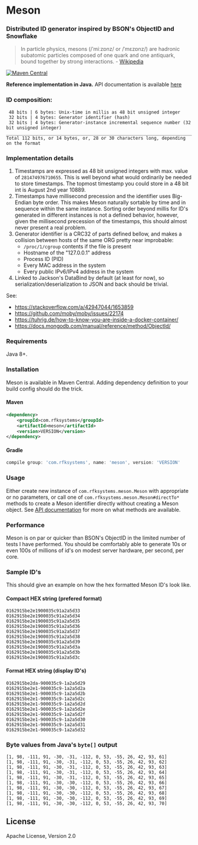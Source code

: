 # Meson
### Distributed ID generator inspired by BSON's ObjectID and Snowflake

> In particle physics, mesons (/ˈmiːzɒnz/ or /ˈmɛzɒnz/) are hadronic subatomic particles composed of one quark and one antiquark, bound together by strong interactions. - [Wikipedia](https://en.wikipedia.org/wiki/Meson)


[![Maven Central](https://img.shields.io/maven-central/v/com.rfksystems/meson.svg?style=flat-square)](http://mvnrepository.com/artifact/com.rfksystems/meson)

**Reference implementation in Java.**
API documentation is available [here](http://www.javadoc.io/doc/com.rfksystems/meson/)

### ID composition:

```
 48 bits | 6 bytes: Unix-time in millis as 48 bit unsigned integer 
 32 bits | 4 bytes: Generator identifier (hash)
 32 bits | 4 bytes: Generator-instance incremental sequence number (32 bit unsigned integer)
______________________________________________________________________________________________
Total 112 bits, or 14 bytes, or, 28 or 30 characters long, depending on the format
```

### Implementation details

1. Timestamps are expressed as 48 bit unsigned integers with max. value of `281474976710655`. This is well beyond what would ordinarily be needed to store timestamps. The topmost timestamp you could store in a 48 bit int is August 2nd year 10889.
2. Timestamps have millisecond precession and the identifier uses Big-Endian byte order. This makes Meson naturally sortable by time and in sequence within the same instance. Sorting order beyond millis for ID's generated in different instances is not a defined behavior, however, given the millisecond precession of the timestamps, this should almost never present a real problem.
3. Generator identifier is a CRC32 of parts defined bellow, and makes a collision between hosts of the same ORG pretty near improbable:
    - `/proc/1/cgroup` contents if the file is present
    - Hostname of the "127.0.0.1" address
    - Process ID (PID)
    - Every MAC address in the system
    - Every public IPv6/IPv4 address in the system
4. Linked to Jackson's DataBind by default (at least for now), so serialization/deserialization to JSON and back should be trivial.
    
See:
- https://stackoverflow.com/a/42947044/1653859
- https://github.com/moby/moby/issues/22174
- https://tuhrig.de/how-to-know-you-are-inside-a-docker-container/
- https://docs.mongodb.com/manual/reference/method/ObjectId/
 
### Requirements

Java 8+.

### Installation

Meson is available in Maven Central. Adding dependency definition to your build config should do the trick.

#### Maven

```xml
<dependency>
    <groupId>com.rfksystems</groupId>
    <artifactId>meson</artifactId>
    <version>VERSION</version>
</dependency>
```

#### Gradle

```groovy
compile group: 'com.rfksystems', name: 'meson', version: 'VERSION'
```

### Usage

Either create new instance of `com.rfksystems.meson.Meson` with appropriate or no parameters, or call one of
`com.rfksystems.meson.Meson#directTo*` methods to create a Meson identifier directly without creating
a Meson object. See [API documentation](http://www.javadoc.io/doc/com.rfksystems/meson/) for more on what methods are available.

### Performance

Meson is on par or quicker than BSON's ObjectID in the limited number of tests I have performed. You should be comfortably
able to generate 10s or even 100s of millions of id's on modest server hardware, per second, per core.

### Sample ID's

This should give an example on how the hex formatted Meson ID's look like.

#### Compact HEX string (prefered format)

```
0162915be2e1900035c91a2a5d33
0162915be2e1900035c91a2a5d34
0162915be2e1900035c91a2a5d35
0162915be2e1900035c91a2a5d36
0162915be2e1900035c91a2a5d37
0162915be2e1900035c91a2a5d38
0162915be2e1900035c91a2a5d39
0162915be2e1900035c91a2a5d3a
0162915be2e1900035c91a2a5d3b
0162915be2e1900035c91a2a5d3c
```

#### Format HEX string (display ID's)

```
0162915be2da-900035c9-1a2a5d29
0162915be2e1-900035c9-1a2a5d2a
0162915be2e1-900035c9-1a2a5d2b
0162915be2e1-900035c9-1a2a5d2c
0162915be2e1-900035c9-1a2a5d2d
0162915be2e1-900035c9-1a2a5d2e
0162915be2e1-900035c9-1a2a5d2f
0162915be2e1-900035c9-1a2a5d30
0162915be2e1-900035c9-1a2a5d31
0162915be2e1-900035c9-1a2a5d32

```

### Byte values from Java's `byte[]` output

```
[1, 98, -111, 91, -30, -31, -112, 0, 53, -55, 26, 42, 93, 61]
[1, 98, -111, 91, -30, -31, -112, 0, 53, -55, 26, 42, 93, 62]
[1, 98, -111, 91, -30, -31, -112, 0, 53, -55, 26, 42, 93, 63]
[1, 98, -111, 91, -30, -31, -112, 0, 53, -55, 26, 42, 93, 64]
[1, 98, -111, 91, -30, -31, -112, 0, 53, -55, 26, 42, 93, 65]
[1, 98, -111, 91, -30, -30, -112, 0, 53, -55, 26, 42, 93, 66]
[1, 98, -111, 91, -30, -30, -112, 0, 53, -55, 26, 42, 93, 67]
[1, 98, -111, 91, -30, -30, -112, 0, 53, -55, 26, 42, 93, 68]
[1, 98, -111, 91, -30, -30, -112, 0, 53, -55, 26, 42, 93, 69]
[1, 98, -111, 91, -30, -30, -112, 0, 53, -55, 26, 42, 93, 70]
```

## License

Apache License, Version 2.0
